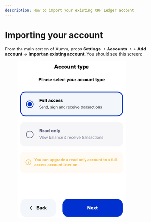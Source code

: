 ```yaml
---
description: How to import your existing XRP Ledger account
---
```


# Importing your account

From the main screen of Xumm, press **Settings** -> **Accounts** -> **+ Add account** -> **Import an existing account**. You should see this screen:

<figure><img src="../.gitbook/assets/Account type.png" alt=""><figcaption></figcaption></figure>
